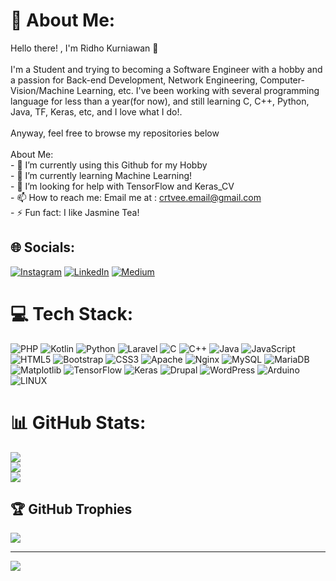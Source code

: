 # 💫 About Me:
Hello there! , I'm Ridho Kurniawan 👋<br><br>I'm a Student and trying to becoming a Software Engineer with a hobby and a passion for Back-end Development, Network Engineering, Computer-Vision/Machine Learning, etc. I've been working with several programming language for less than a year(for now), and still learning C, C++, Python, Java, TF, Keras, etc, and I love what I do!. <br><br>Anyway, feel free to browse my repositories below<br><br>About Me:<br>- 🔭 I’m currently using this Github for my Hobby<br>- 🌱 I’m currently learning Machine Learning! <br>- 🤔 I’m looking for help with TensorFlow and Keras_CV<br>- 📫 How to reach me: Email me at : crtvee.email@gmail.com<br>- ⚡ Fun fact: I like Jasmine Tea!<br>


## 🌐 Socials:
[![Instagram](https://img.shields.io/badge/Instagram-%23E4405F.svg?logo=Instagram&logoColor=white)](https://instagram.com/maxwell726) [![LinkedIn](https://img.shields.io/badge/LinkedIn-%230077B5.svg?logo=linkedin&logoColor=white)](https://linkedin.com/in/ridhokurniawanu) [![Medium](https://img.shields.io/badge/Medium-12100E?logo=medium&logoColor=white)](https://medium.com/@RidhoKU) 


# 💻 Tech Stack:
![PHP](https://img.shields.io/badge/php-%23777BB4.svg?style=for-the-badge&logo=php&logoColor=white) ![Kotlin](https://img.shields.io/badge/kotlin-%237F52FF.svg?style=for-the-badge&logo=kotlin&logoColor=white) ![Python](https://img.shields.io/badge/python-3670A0?style=for-the-badge&logo=python&logoColor=ffdd54) ![Laravel](https://img.shields.io/badge/laravel-%23FF2D20.svg?style=for-the-badge&logo=laravel&logoColor=white) ![C](https://img.shields.io/badge/c-%2300599C.svg?style=for-the-badge&logo=c&logoColor=white) ![C++](https://img.shields.io/badge/c++-%2300599C.svg?style=for-the-badge&logo=c%2B%2B&logoColor=white) ![Java](https://img.shields.io/badge/java-%23ED8B00.svg?style=for-the-badge&logo=openjdk&logoColor=white) ![JavaScript](https://img.shields.io/badge/javascript-%23323330.svg?style=for-the-badge&logo=javascript&logoColor=%23F7DF1E) ![HTML5](https://img.shields.io/badge/html5-%23E34F26.svg?style=for-the-badge&logo=html5&logoColor=white) ![Bootstrap](https://img.shields.io/badge/bootstrap-%238511FA.svg?style=for-the-badge&logo=bootstrap&logoColor=white) ![CSS3](https://img.shields.io/badge/css3-%231572B6.svg?style=for-the-badge&logo=css3&logoColor=white) ![Apache](https://img.shields.io/badge/apache-%23D42029.svg?style=for-the-badge&logo=apache&logoColor=white) ![Nginx](https://img.shields.io/badge/nginx-%23009639.svg?style=for-the-badge&logo=nginx&logoColor=white) ![MySQL](https://img.shields.io/badge/mysql-%2300000f.svg?style=for-the-badge&logo=mysql&logoColor=white) ![MariaDB](https://img.shields.io/badge/MariaDB-003545?style=for-the-badge&logo=mariadb&logoColor=white) ![Matplotlib](https://img.shields.io/badge/Matplotlib-%23ffffff.svg?style=for-the-badge&logo=Matplotlib&logoColor=black) ![TensorFlow](https://img.shields.io/badge/TensorFlow-%23FF6F00.svg?style=for-the-badge&logo=TensorFlow&logoColor=white) ![Keras](https://img.shields.io/badge/Keras-%23D00000.svg?style=for-the-badge&logo=Keras&logoColor=white) ![Drupal](https://img.shields.io/badge/drupal-%230678BE.svg?style=for-the-badge&logo=drupal&logoColor=white) ![WordPress](https://img.shields.io/badge/WordPress-%23117AC9.svg?style=for-the-badge&logo=WordPress&logoColor=white) ![Arduino](https://img.shields.io/badge/-Arduino-00979D?style=for-the-badge&logo=Arduino&logoColor=white) ![LINUX](https://img.shields.io/badge/Linux-FCC624?style=for-the-badge&logo=linux&logoColor=black)
 
# 📊 GitHub Stats:
![](https://github-readme-stats.vercel.app/api?username=ridhokurniawan-u&theme=slateorange&hide_border=false&include_all_commits=true&count_private=false)<br/>
![](https://github-readme-streak-stats.herokuapp.com/?user=ridhokurniawan-u&theme=slateorange&hide_border=false)<br/>
![](https://github-readme-stats.vercel.app/api/top-langs/?username=ridhokurniawan-u&theme=slateorange&hide_border=false&include_all_commits=true&count_private=false&layout=compact)

## 🏆 GitHub Trophies
![](https://github-profile-trophy.vercel.app/?username=ridhokurniawan-u&theme=juicyfresh&no-frame=false&no-bg=false&margin-w=4)

---
[![](https://visitcount.itsvg.in/api?id=ridhokurniawan-u&icon=1&color=7)](https://visitcount.itsvg.in)


<!-- Proudly created with GPRM ( https://gprm.itsvg.in ) -->
